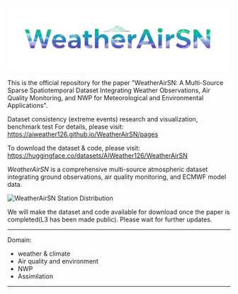 ![WeatherAirSN Dataset](./static/title.png)

This is the official repository for the paper "WeatherAirSN: A Multi-Source Sparse Spatiotemporal Dataset Integrating Weather Observations, Air Quality Monitoring, and NWP for Meteorological and Environmental Applications".

Dataset consistency (extreme events) research and visualization, benchmark test For details, please visit: https://aiweather126.github.io/WeatherAirSN/pages

To download the dataset & code, please visit: https://huggingface.co/datasets/AIWeather126/WeatherAirSN

*WeatherAirSN* is a comprehensive multi-source atmospheric dataset integrating ground observations, air quality monitoring, and ECMWF model data. 

![WeatherAirSN Station Distribution](./static/distribution.png)

We will make the dataset and code available for download once the paper is completed(L3 has been made public). Please wait for further updates.



---
Domain:
- weather & climate
- Air quality and environment
- NWP
- Assimilation
---